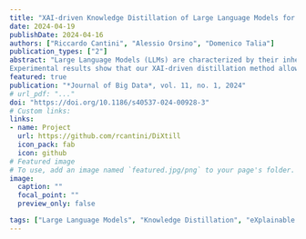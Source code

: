 ```yaml
---
title: "XAI-driven Knowledge Distillation of Large Language Models for Efficient Deployment on Low-Resource Devices"
date: 2024-04-19
publishDate: 2024-04-16
authors: ["Riccardo Cantini", "Alessio Orsino", "Domenico Talia"]
publication_types: ["2"]
abstract: "Large Language Models (LLMs) are characterized by their inherent memory inefficiency and compute-intensive nature, making them impractical to run on low-resource devices and hindering their applicability in edge AI contexts. To address this issue, Knowledge Distillation approaches have been adopted to transfer knowledge from a complex model, referred to as the teacher, to a more compact, computationally efficient one, known as the student. The aim is to retain the performance of the original model while substantially reducing computational requirements. However, traditional knowledge distillation methods may struggle to effectively transfer crucial explainable knowledge from an LLM teacher to the student, potentially leading to explanation inconsistencies and decreased performance. This paper presents DiXtill, a method based on a novel approach to distilling knowledge from LLMs into lightweight neural architectures. The main idea is to leverage local explanations provided by an eXplainable Artificial Intelligence (XAI) method to guide the cross-architecture distillation of a teacher LLM into a self-explainable student, specifically a bi-directional LSTM network.
Experimental results show that our XAI-driven distillation method allows the teacher explanations to be effectively transferred to the student, resulting in better agreement compared to classical distillation methods, thus enhancing the student interpretability. Furthermore, it enables the student to achieve comparable performance to the teacher LLM while also delivering a significantly higher compression ratio and speedup compared to other techniques such as post-training quantization and pruning, which paves the way for more efficient and sustainable edge AI applications."
featured: true
publication: "*Journal of Big Data*, vol. 11, no. 1, 2024"
# url_pdf: "..."
doi: "https://doi.org/10.1186/s40537-024-00928-3"
# Custom links:
links:
- name: Project
  url: https://github.com/rcantini/DiXtill
  icon_pack: fab
  icon: github
# Featured image
# To use, add an image named `featured.jpg/png` to your page's folder. 
image:
  caption: ""
  focal_point: ""
  preview_only: false

tags: ["Large Language Models", "Knowledge Distillation", "eXplainable Artificial Intelligence", "Machine learning", "Sustainable AI", "Low-resource devices"]
---
```

